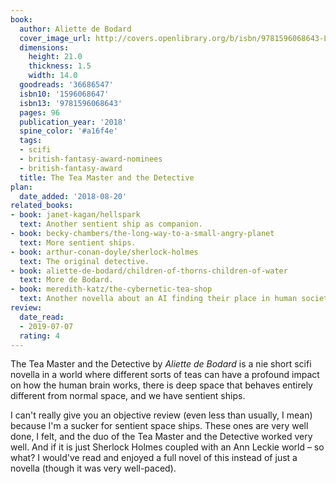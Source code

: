 ```yaml
---
book:
  author: Aliette de Bodard
  cover_image_url: http://covers.openlibrary.org/b/isbn/9781596068643-L.jpg
  dimensions:
    height: 21.0
    thickness: 1.5
    width: 14.0
  goodreads: '36686547'
  isbn10: '1596068647'
  isbn13: '9781596068643'
  pages: 96
  publication_year: '2018'
  spine_color: '#a16f4e'
  tags:
  - scifi
  - british-fantasy-award-nominees
  - british-fantasy-award
  title: The Tea Master and the Detective
plan:
  date_added: '2018-08-20'
related_books:
- book: janet-kagan/hellspark
  text: Another sentient ship as companion.
- book: becky-chambers/the-long-way-to-a-small-angry-planet
  text: More sentient ships.
- book: arthur-conan-doyle/sherlock-holmes
  text: The original detective.
- book: aliette-de-bodard/children-of-thorns-children-of-water
  text: More de Bodard.
- book: meredith-katz/the-cybernetic-tea-shop
  text: Another novella about an AI finding their place in human society, slice-of-life.
review:
  date_read:
  - 2019-07-07
  rating: 4
---
```


The Tea Master and the Detective by *Aliette de Bodard* is a nie short scifi novella in a world where different sorts of
teas can have a profound impact on how the human brain works, there is deep space that behaves entirely different from
normal space, and we have sentient ships.

I can't really give you an objective review (even less than usually, I mean) because I'm a sucker for sentient space
ships. These ones are very well done, I felt, and the duo of the Tea Master and the Detective worked very well. And if
it is just Sherlock Holmes coupled with an Ann Leckie world – so what? I would've read and enjoyed a full novel of
this instead of just a novella (though it was very well-paced).
